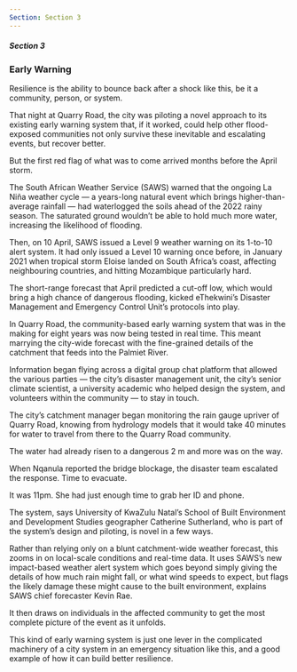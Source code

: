 ```yaml
---
Section: Section 3
---
```


##### Section 3

### Early Warning

Resilience is the ability to bounce back after a shock like this, be it a community, person, or system.

That night at Quarry Road, the city was piloting a novel approach to its existing early warning system that, if it worked, could help other flood-exposed communities not only survive these inevitable and escalating events, but recover better.

But the first red flag of what was to come arrived months before the April storm.

The South African Weather Service (SAWS) warned that the ongoing La Niña weather cycle — a years-long natural event which brings higher-than-average rainfall — had waterlogged the soils ahead of the 2022 rainy season. The saturated ground wouldn’t be able to hold much more water, increasing the likelihood of flooding.

Then, on 10 April, SAWS issued a Level 9 weather warning on its 1-to-10 alert system. It had only issued a Level 10 warning once before, in January 2021 when tropical storm Eloise landed on South Africa’s coast, affecting neighbouring countries, and hitting Mozambique particularly hard.

The short-range forecast that April predicted a cut-off low, which would bring a high chance of dangerous flooding, kicked eThekwini’s Disaster Management and Emergency Control Unit’s protocols into play.

In Quarry Road, the community-based early warning system that was in the making for eight years was now being tested in real time. This meant marrying the city-wide forecast with the fine-grained details of the catchment that feeds into the Palmiet River.

Information began flying across a digital group chat platform that allowed the various parties — the city’s disaster management unit, the city’s senior climate scientist, a university academic who helped design the system, and volunteers within the community — to stay in touch.

The city’s catchment manager began monitoring the rain gauge upriver of Quarry Road, knowing from hydrology models that it would take 40 minutes for water to travel from there to the Quarry Road community.

The water had already risen to a dangerous 2 m and more was on the way.

When Nqanula reported the bridge blockage, the disaster team escalated the response. Time to evacuate.

It was 11pm. She had just enough time to grab her ID and phone.

The system, says University of KwaZulu Natal’s School of Built Environment and Development Studies geographer Catherine Sutherland, who is part of the system’s design and piloting, is novel in a few ways.

Rather than relying only on a blunt catchment-wide weather forecast, this zooms in on local-scale conditions and real-time data. It uses SAWS’s new impact-based weather alert system which goes beyond simply giving the details of how much rain might fall, or what wind speeds to expect, but flags the likely damage these might cause to the built environment, explains SAWS chief forecaster Kevin Rae.

It then draws on individuals in the affected community to get the most complete picture of the event as it unfolds.

This kind of early warning system is just one lever in the complicated machinery of a city system in an emergency situation like this, and a good example of how it can build better resilience.
